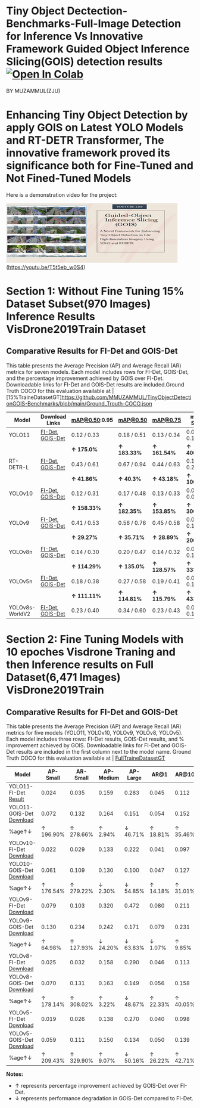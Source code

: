 # Tiny Object Dectection-Benchmarks-Full-Image Detection for Inference  Vs Innovative Framework Guided Object Inference Slicing(GOIS) detection results [![Open In Colab](https://colab.research.google.com/assets/colab-badge.svg)](https://colab.research.google.com/github/<USERNAME>/<REPOSITORY>/blob/<BRANCH>/<PATH_TO_NOTEBOOK>)
BY MUZAMMUL(ZJU)
# Enhancing Tiny Object Detection by apply GOIS on Latest YOLO Models and RT-DETR Transformer, The innovative framework proved its significance both for Fine-Tuned and Not Fined-Tuned Models
Here is a demonstration video for the project:

[![Watch the video](assets/321.png)](https://youtu.be/T5t5eb_w0S4)
(https://youtu.be/T5t5eb_w0S4)

# Section 1: Without Fine Tuning 15% Dataset Subset(970 Images) Inference Results VisDrone2019Train Dataset

## Comparative Results for FI-Det and GOIS-Det
This table presents the Average Precision (AP) and Average Recall (AR) metrics for seven models. Each model includes rows for FI-Det, GOIS-Det, and the percentage improvement achieved by GOIS over FI-Det. Downloadable links for FI-Det and GOIS-Det results are included.Ground Truth COCO for this evaluation available at | [15%TraineDatasetGT]https://github.com/MMUZAMMUL/TinyObjectDetectionGOIS-Benchmarks/blob/main/Ground_Trouth-COCO.json

| **Model** | **Download Links**              | **mAP@0.50:0.95** | **mAP@0.50** | **mAP@0.75** | **mAP-Small** | **mAP-Medium** | **mAP-Large** | **AR@1** | **AR@10** | **AR@100** | **AR-Small** | **AR-Medium** | **AR-Large** | **F1 Score** |
|-----------|---------------------------------|-------------------|--------------|--------------|---------------|----------------|---------------|----------|-----------|------------|--------------|---------------|--------------|--------------|
| YOLO11    | [FI-Det](https://github.com/MMUZAMMUL/Small-Object-Detection-Benchmarks-Full_ImageVsGOIS/releases/download/yolo11/FI_yolo11n.json), [GOIS-Det](https://github.com/MMUZAMMUL/Small-Object-Detection-Benchmarks-Full_ImageVsGOIS/releases/download/GOIS-YOLO11/GOIS_yolo11n.json) | 0.12 / 0.33   | 0.18 / 0.51   | 0.13 / 0.34   | 0.02 / 0.10    | 0.23 / 0.57     | 0.57 / 0.96     | 0.12 / 0.27  | 0.27 / 0.68   | 0.29 / 0.87   | 0.04 / 0.33    | 0.49 / 1.40     | 1.09 / 1.93     | 0.17 / 0.47  |
|           |                                 | **↑ 175.0%**      | **↑ 183.33%** | **↑ 161.54%** | **↑ 400.0%**   | **↑ 147.83%**  | **↑ 68.42%**  | **↑ 125.0%**  | **↑ 151.85%**  | **↑ 200.0%**  | **↑ 725.0%**   | **↑ 185.71%**  | **↑ 77.06%**  | **↑ 176.47%** |
| RT-DETR-L | [FI-Det](https://github.com/MMUZAMMUL/Small-Object-Detection-Benchmarks-Full_ImageVsGOIS/releases/download/RT-DETRv1/FI_rtder-l.json), [GOIS-Det](https://github.com/MMUZAMMUL/Small-Object-Detection-Benchmarks-Full_ImageVsGOIS/releases/download/GOIS-RT/GOIS_rtdetr-l.json) | 0.43 / 0.61   | 0.67 / 0.94   | 0.44 / 0.63   | 0.11 / 0.22    | 0.67 / 0.95     | 1.34 / 1.49     | 0.32 / 0.46  | 0.81 / 1.16   | 1.01 / 1.71   | 0.44 / 1.03    | 1.44 / 2.25     | 2.45 / 2.73     | 0.61 / 0.90  |
|           |                                 | **↑ 41.86%**      | **↑ 40.3%**   | **↑ 43.18%**  | **↑ 100.0%**   | **↑ 41.79%**   | **↑ 11.19%**  | **↑ 43.75%**  | **↑ 43.21%**   | **↑ 69.31%**  | **↑ 134.09%**  | **↑ 56.25%**   | **↑ 11.43%**  | **↑ 47.54%**  |
| YOLOv10   | [FI-Det](https://github.com/MMUZAMMUL/Small-Object-Detection-Benchmarks-Full_ImageVsGOIS/releases/download/yolov10-v1/FI_yolov10n.json), [GOIS-Det](https://github.com/MMUZAMMUL/Small-Object-Detection-Benchmarks-Full_ImageVsGOIS/releases/download/GOIS-Yolo10/GOIS_yolov10n.json) | 0.12 / 0.31   | 0.17 / 0.48   | 0.13 / 0.33   | 0.02 / 0.08    | 0.18 / 0.56     | 0.63 / 0.93     | 0.13 / 0.26  | 0.25 / 0.61   | 0.27 / 0.76   | 0.02 / 0.27    | 0.38 / 1.25     | 1.18 / 1.85     | 0.17 / 0.44  |
|           |                                 | **↑ 158.33%**     | **↑ 182.35%** | **↑ 153.85%** | **↑ 300.0%**   | **↑ 211.11%**  | **↑ 47.62%**  | **↑ 100.0%**  | **↑ 144.0%**   | **↑ 181.48%** | **↑ 1250.0%**  | **↑ 228.95%**  | **↑ 56.78%**  | **↑ 158.82%** |
| YOLOv9    | [FI-Det](https://github.com/MMUZAMMUL/Small-Object-Detection-Benchmarks-Full_ImageVsGOIS/releases/download/Yolov9-v1/FI_YOLOv9c.json), [GOIS-Det](https://github.com/MMUZAMMUL/Small-Object-Detection-Benchmarks-Full_ImageVsGOIS/releases/download/GOIS-YOLO9/GOIS_YOLOv9c.json) | 0.41 / 0.53   | 0.56 / 0.76   | 0.45 / 0.58   | 0.06 / 0.18    | 0.72 / 0.90     | 1.33 / 1.18     | 0.30 / 0.40  | 0.65 / 0.91   | 0.73 / 1.16   | 0.17 / 0.53    | 1.20 / 1.79     | 2.22 / 2.21     | 0.52 / 0.73  |
|           |                                 | **↑ 29.27%**      | **↑ 35.71%**  | **↑ 28.89%**  | **↑ 200.0%**   | **↑ 25.0%**    | **↓ 11.28%** | **↑ 33.33%** | **↑ 40.0%**   | **↑ 58.9%**   | **↑ 211.76%**  | **↑ 49.17%**   | **↓ 0.45%**   | **↑ 40.38%**  |
| YOLOv8n   | [FI-Det](https://github.com/MMUZAMMUL/Small-Object-Detection-Benchmarks-Full_ImageVsGOIS/releases/download/Yolov8-v1/FI_yolov8n.json), [GOIS-Det](https://github.com/MMUZAMMUL/Small-Object-Detection-Benchmarks-Full_ImageVsGOIS/releases/download/GOIS-YOLO8/GOIS_yolov8n.json) | 0.14 / 0.30   | 0.20 / 0.47   | 0.14 / 0.32   | 0.03 / 0.13    | 0.24 / 0.53     | 0.54 / 0.97     | 0.15 / 0.28  | 0.29 / 0.67   | 0.32 / 0.84   | 0.04 / 0.39    | 0.50 / 1.34     | 1.22 / 1.93     | 0.19 / 0.44  |
|           |                                 | **↑ 114.29%**     | **↑ 135.0%**  | **↑ 128.57%** | **↑ 333.33%**  | **↑ 120.83%**  | **↑ 79.63%** | **↑ 86.67%** | **↑ 131.03%** | **↑ 162.5%**  | **↑ 875.0%**   | **↑ 168.0%**   | **↑ 58.2%**   | **↑ 131.58%** |
| YOLOv5n   | [FI-Det](https://github.com/MMUZAMMUL/Small-Object-Detection-Benchmarks-Full_ImageVsGOIS/releases/download/Yolov5-v1/FI_yolov5su.json), [GOIS-Det](https://github.com/MMUZAMMUL/Small-Object-Detection-Benchmarks-Full_ImageVsGOIS/releases/download/GOIS-YOLO5/GOIS_yolov5su.json) | 0.18 / 0.38   | 0.27 / 0.58   | 0.19 / 0.41   | 0.03 / 0.16    | 0.32 / 0.65     | 0.79 / 1.02     | 0.16 / 0.29  | 0.36 / 0.71   | 0.41 / 0.93   | 0.10 / 0.51    | 0.67 / 1.44     | 1.51 / 1.93     | 0.25 / 0.54  |
|           |                                 | **↑ 111.11%**     | **↑ 114.81%** | **↑ 115.79%** | **↑ 433.33%**  | **↑ 103.12%**  | **↑ 29.11%** | **↑ 81.25%** | **↑ 97.22%**  | **↑ 126.83%** | **↑ 410.0%**   | **↑ 114.93%**  | **↑ 27.81%**  | **↑ 116.0%**  |
| YOLOv8s-WorldV2   | [FI-Det](https://github.com/MMUZAMMUL/Small-Object-Detection-Benchmarks-Full_ImageVsGOIS/releases/download/yolo8world-v1/FI_yolov8s-worldv2.json), [GOIS-Det](https://github.com/MMUZAMMUL/Small-Object-Detection-Benchmarks-Full_ImageVsGOIS/releases/download/GOIS-YOLOWORLD/GOIS_yolov8s-worldv2.json) | 0.23 / 0.40   | 0.34 / 0.60   | 0.23 / 0.43   | 0.04 / 0.16    | 0.42 / 0.68     | 0.90 / 1.01     | 0.21 / 0.36  | 0.42 / 0.84   | 0.46 / 1.03   | 0.11 / 0.48    | 0.75 / 1.59     | 1.79 / 1.97     | 0.30 / 0.58  |


# Section 2: Fine Tuning Models with 10 epoches Visdrone Traning and then Inference results  on  Full Dataset(6,471 Images) VisDrone2019Train 

## Comparative Results for FI-Det and GOIS-Det
This table presents the Average Precision (AP) and Average Recall (AR) metrics for five models (YOLO11, YOLOv10, YOLOv9, YOLOv8, YOLOv5). Each model includes three rows: FI-Det results, GOIS-Det results, and % improvement achieved by GOIS. Downloadable links for FI-Det and GOIS-Det results are included in the first column next to the model name. Ground Truth COCO for this evaluation available at | [FullTraineDatasetGT](https://github.com/MMUZAMMUL/TinyObjectDetectionGOIS-Benchmarks/releases/download/Full-VisdroneTrain-COCO-GT/ground_truth_coco.json)

| **Model**                                                                                      | **AP-Small** | **AR-Small** | **AP-Medium** | **AP-Large** | **AR@1** | **AR@10** | **AR@100** | **AR-Medium** | **AR-Large** | **F1 Score** | **AP@[IoU=0.50:0.95]** | **AP@[IoU=0.50]** | **AP@[IoU=0.75]** |
|------------------------------------------------------------------------------------------------|--------------|--------------|---------------|--------------|----------|-----------|------------|---------------|--------------|--------------|------------------------|-------------------|-------------------|
| YOLO11-FI-Det [Result](https://github.com/MMUZAMMUL/TinyObjectDetectionGOIS-Benchmarks/releases/download/FT-YOLOv11-FI/Yolo11n_predictions_coco.json) | 0.024        | 0.035        | 0.159         | 0.283        | 0.045    | 0.112     | 0.137      | 0.208         | 0.349        | 0.17         | 0.12                   | 0.171             | 0.119             |
| YOLO11-GOIS-Det [Download](https://github.com/MMUZAMMUL/TinyObjectDetectionGOIS-Benchmarks/releases/download/FT-YOLOv11-GOIS/Yolo11n-gois_predictions_coco.json)         | 0.072        | 0.132        | 0.164         | 0.151        | 0.054    | 0.152     | 0.208      | 0.274         | 0.227        | 0.47         | 0.123                  | 0.193             | 0.132             |
| %age↑↓                                                                                        | ↑ 196.90%    | ↑ 278.66%    | ↑ 2.94%       | ↓ 46.71%     | ↑ 18.81% | ↑ 35.46%  | ↑ 51.17%   | ↑ 31.44%      | ↓ 34.90%     | ↑ 176.47%    | ↑ 12.01%              | ↑ 12.38%          | ↑ 11.26%          |
| YOLOv10-FI-Det [Download](https://github.com/MMUZAMMUL/TinyObjectDetectionGOIS-Benchmarks/releases/download/FT-YOLOv10-FI/Yolo10-full_predictions_coco.json)             | 0.022        | 0.029        | 0.133         | 0.222        | 0.041    | 0.097     | 0.117      | 0.178         | 0.278        | 0.17         | 0.091                  | 0.140             | 0.100             |
| YOLO10-GOIS-Det [Download](https://github.com/MMUZAMMUL/TinyObjectDetectionGOIS-Benchmarks/releases/download/FT-YOLOv10-GOIS/Yolo10-gois_predictions_coco.json)          | 0.061        | 0.109        | 0.130         | 0.100        | 0.047    | 0.127     | 0.172      | 0.219         | 0.159        | 0.44         | 0.099                  | 0.156             | 0.107             |
| %age↑↓                                                                                        | ↑ 176.54%    | ↑ 279.22%    | ↓ 2.30%       | ↓ 54.85%     | ↑ 14.18% | ↑ 31.01%  | ↑ 46.09%   | ↑ 22.50%      | ↓ 42.82%     | ↑ 158.82%    | ↑ 8.88%               | ↑ 11.40%          | ↑ 7.08%           |
| YOLOv9-FI-Det [Download](https://github.com/MMUZAMMUL/TinyObjectDetectionGOIS-Benchmarks/releases/download/FT-YOLOv9-FI/Yolo9-full_predictions_coco.json)                | 0.079        | 0.103        | 0.320         | 0.472        | 0.080    | 0.211     | 0.252      | 0.387         | 0.551        | 0.17         | 0.212                  | 0.322             | 0.232             |
| YOLOv9-GOIS-Det [Download](https://github.com/MMUZAMMUL/TinyObjectDetectionGOIS-Benchmarks/releases/download/FT-YOLOv9-GOIS/Yolo9-gois_predictions_coco.json)            | 0.130        | 0.234        | 0.242         | 0.171        | 0.079    | 0.231     | 0.310      | 0.396         | 0.239        | 0.44         | 0.187                  | 0.295             | 0.199             |
| %age↑↓                                                                                        | ↑ 64.98%     | ↑ 127.93%    | ↓ 24.20%      | ↓ 63.83%     | ↓ 1.07%  | ↑ 9.85%   | ↑ 22.94%   | ↑ 2.38%       | ↓ 56.64%     | ↑ 158.82%    | ↓ 11.93%             | ↓ 8.15%           | ↓ 14.10%          |
| YOLOv8-FI-Det [Download](https://github.com/MMUZAMMUL/TinyObjectDetectionGOIS-Benchmarks/releases/download/FT-YOLOv8-FI/Yolo8-full_predictions_coco.json)                | 0.025        | 0.032        | 0.158         | 0.290        | 0.046    | 0.113     | 0.136      | 0.209         | 0.365        | 0.17         | 0.108                  | 0.168             | 0.118             |
| YOLOv8-GOIS-Det [Download](https://github.com/MMUZAMMUL/TinyObjectDetectionGOIS-Benchmarks/releases/download/FT-YOLOv8-GOIS/Yolo8-gois_predictions_coco.json)            | 0.070        | 0.131        | 0.163         | 0.149        | 0.056    | 0.158     | 0.211      | 0.281         | 0.220        | 0.47         | 0.121                  | 0.193             | 0.130             |
| %age↑↓                                                                                        | ↑ 178.14%    | ↑ 308.02%    | ↑ 3.22%       | ↓ 48.67%     | ↑ 22.33% | ↑ 40.05%  | ↑ 55.92%   | ↑ 34.65%      | ↓ 39.72%     | ↑ 176.47%    | ↑ 11.82%              | ↑ 14.46%          | ↑ 10.03%          |
| YOLOv5-FI-Det [Download](https://github.com/MMUZAMMUL/TinyObjectDetectionGOIS-Benchmarks/releases/download/FT-Yolov5-FI/Yolo5-full_predictions_coco.json)                | 0.019        | 0.026        | 0.138         | 0.270        | 0.040    | 0.098     | 0.119      | 0.178         | 0.278        | 0.17         | 0.096                  | 0.150             | 0.104             |
| YOLOv5-GOIS-Det [Download](https://github.com/MMUZAMMUL/TinyObjectDetectionGOIS-Benchmarks/releases/download/FT-Yolov5-GOIS/Yolo5-gois_predictions_coco.json)            | 0.059        | 0.111        | 0.150         | 0.134        | 0.050    | 0.139     | 0.188      | 0.254         | 0.205        | 0.54         | 0.109                  | 0.174             | 0.116             |
| %age↑↓                                                                                        | ↑ 209.43%    | ↑ 329.90%    | ↑ 9.07%       | ↓ 50.16%     | ↑ 26.22% | ↑ 42.71%  | ↑ 58.12%   | ↑ 40.05%      | ↓ 37.62%     | ↑ 216.47%    | ↑ 13.61%              | ↑ 16.09%          | ↑ 11.36%          |



**Notes:**
- ↑ represents percentage improvement achieved by GOIS-Det over FI-Det.
- ↓ represents performance degradation in GOIS-Det compared to FI-Det.

